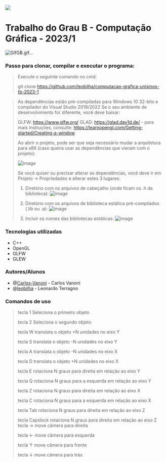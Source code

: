 ![](https://upload.wikimedia.org/wikipedia/pt/9/91/Lp_logo_unisinos.png)

# Trabalho do Grau B - Computação Gráfica - 2023/1

![GifGB.gif…]()

### Passo para clonar, compilar e executar o programa: 

> Execute o seguinte comando no cmd: 
> 
> git clone https://github.com/leobilha/computacao-grafica-unisinos-tb-2023-1
> 

>
>As dependências estão pré-compiladas para Windows 10 32-bits e compilador do Visual Studio 2019/2022
>Se o seu ambiente de desenvolvimento for diferente, você deve baixar:
>
> GLFW: https://www.glfw.org/
> GLAD: https://glad.dav1d.de/ - para mais instruções, consulte: https://learnopengl.com/Getting-started/Creating-a-window
>
> Ao abrir o projeto, pode ser que seja necessário mudar a arquitetura para x86 (caso queira usar as dependências que vieram com o projeto):
>
>![image](https://user-images.githubusercontent.com/2465857/128773364-4589fffe-57f9-4de2-acdf-7898abbaad8b.png)
>
>Se você quiser ou precisar alterar as dependências, você deve ir em Projeto -> Propriedades e alterar estes 3 lugares:
>
>1) Diretório com os arquivos de cabeçalho (onde ficam os .h da biblioteca): 
>![image](https://user-images.githubusercontent.com/2465857/128772404-13b3a1a4-fc71-4a93-9de1-1eb9cba05969.png)
>
>2) Diretório com os arquivos de biblioteca estática pré-compilados (.lib ou .a):
>![image](https://user-images.githubusercontent.com/2465857/128772735-d04bec8e-edcd-485f-a103-e66f1810cdad.png)
>
>3) Incluir os nomes das bibliotecas estáticas:
>![image](https://user-images.githubusercontent.com/2465857/128772961-04745bc6-ef1d-45b3-9aa7-a623d2af3065.png)


### Tecnologias utilizadas
* C++
* OpenGL
* GLFW
* GLEW

### Autores/Alunos 

* @[Carlos-Vanoni](https://github.com/Carlos-Vanoni) - Carlos Vanoni
* @[leobilha](https://github.com/leobilha) - Leonardo Terragno

### Comandos de uso

>tecla 1	Seleciona o primeiro objeto
>
>tecla 2	Seleciona o segundo objeto
>
>tecla W	translata o objeto +N unidades no eixo Y
>
>tecla S	translata o objeto -N unidades no eixo Y
>
>tecla A	translata o objeto -N unidades no eixo X
>
>tecla D	translata o objeto +N unidades no eixo X
>
>tecla E	rotaciona N graus para direita em relação ao eixo Y
>
>tecla Q	rotaciona N graus para a esquerda em relação ao eixo Y
>
>tecla Z	rotaciona N graus para direita em relação ao eixo X
>
>tecla C	rotaciona N graus para a esquerda em relação ao eixo X
>
>tecla Tab	rotaciona N graus para direita em relação ao eixo Z
>
>tecla Capslock rotaciona N graus para direita em relação ao eixo Z
>tecla →	move câmera para direita
>
>tecla ←	move câmera para esquerda
>
>tecla ↑	move câmera para frente
>
>tecla ↓	move câmera para trás
